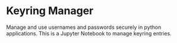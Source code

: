 # Keyring Manager
Manage and use usernames and passwords securely in python applications. This is a Jupyter Notebook to manage keyring entries.